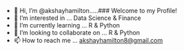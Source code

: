 - 👋 Hi, I’m @akshayhamilton.....### Welcome to my Profile!
- 👀 I’m interested in ... Data Science & Finance
- 🌱 I’m currently learning ... R & Python
- 💞️ I’m looking to collaborate on ... R & Python 
- 📫 How to reach me ... akshayhamilton8@gmail.com

<!---
akshayhamilton/akshayhamilton is a ✨ special ✨ repository because its `README.md` (this file) appears on your GitHub profile.
You can click the Preview link to take a look at your changes.
--->
